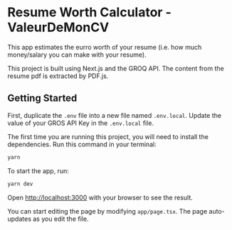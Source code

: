 # Resume Worth Calculator - ValeurDeMonCV

This app estimates the eurro worth of your resume (i.e. how much money/salary you can make with your resume).

This project is built using Next.js and the GROQ API. The content from the resume pdf is extracted by PDF.js.

## Getting Started

First, duplicate the `.env` file into a new file named `.env.local`. Update the value of your GROS API Key in the `.env.local` file.

The first time you are running this project, you will need to install the dependencies. Run this command in your terminal:

```bash
yarn
```

To start the app, run:

```bash
yarn dev
```

Open [http://localhost:3000](http://localhost:3000) with your browser to see the result.

You can start editing the page by modifying `app/page.tsx`. The page auto-updates as you edit the file.
